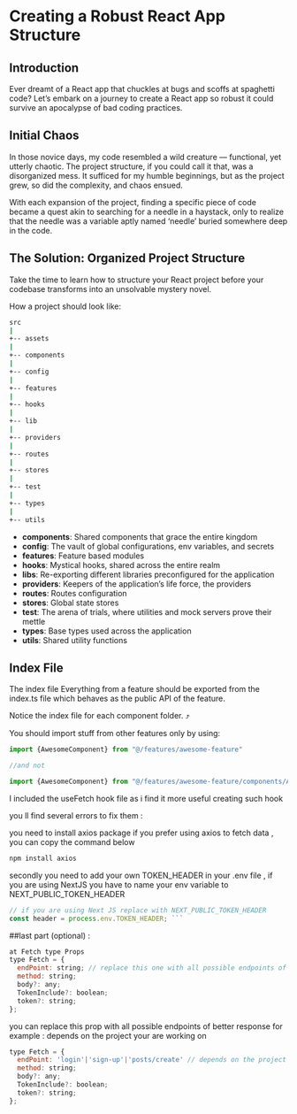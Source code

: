 # Creating a Robust React App Structure

## Introduction
Ever dreamt of a React app that chuckles at bugs and scoffs at spaghetti code? Let’s embark on a journey to create a React app so robust it could survive an apocalypse of bad coding practices.

## Initial Chaos
In those novice days, my code resembled a wild creature — functional, yet utterly chaotic. The project structure, if you could call it that, was a disorganized mess. It sufficed for my humble beginnings, but as the project grew, so did the complexity, and chaos ensued.

With each expansion of the project, finding a specific piece of code became a quest akin to searching for a needle in a haystack, only to realize that the needle was a variable aptly named ‘needle’ buried somewhere deep in the code.

## The Solution: Organized Project Structure
Take the time to learn how to structure your React project before your codebase transforms into an unsolvable mystery novel.

How a project should look like:
```bash
src
|
+-- assets            
|
+-- components        
|
+-- config           
|
+-- features          
|
+-- hooks             
|
+-- lib               
|
+-- providers         
|
+-- routes            
|
+-- stores            
|
+-- test              
|
+-- types             
|
+-- utils           
```

- **components**: Shared components that grace the entire kingdom
- **config**: The vault of global configurations, env variables, and secrets
- **features**: Feature based modules
- **hooks**: Mystical hooks, shared across the entire realm
- **libs**: Re-exporting different libraries preconfigured for the application
- **providers**: Keepers of the application’s life force, the providers
- **routes**: Routes configuration
- **stores**: Global state stores
- **test**: The arena of trials, where utilities and mock servers prove their mettle
- **types**: Base types used across the application
- **utils**: Shared utility functions


## Index File
The index file
Everything from a feature should be exported from the index.ts file which behaves as the public API of the feature.

Notice the index file for each component folder. ⤴

You should import stuff from other features only by using:
```javascript
import {AwesomeComponent} from "@/features/awesome-feature"

//and not

import {AwesomeComponent} from "@/features/awesome-feature/components/AwesomeComponent
```
I included the useFetch hook file as i find it more useful creating such hook

you ll find several errors to fix them :

you need to install axios package if you prefer using axios to fetch data , you can copy the command below

```bash
npm install axios
```

secondly you need to add your own TOKEN_HEADER in your .env file , if you are using NextJS you have to name your env variable to NEXT_PUBLIC_TOKEN_HEADER

```javascript
// if you are using Next JS replace with NEXT_PUBLIC_TOKEN_HEADER
const header = process.env.TOKEN_HEADER; ```
```
##last part (optional) : 
```javascript
at Fetch type Props 
type Fetch = {
  endPoint: string; // replace this one with all possible endpoints of better response
  method: string;
  body?: any;
  TokenInclude?: boolean;
  token?: string;
};
```
you can replace this prop with all possible endpoints of better response
for example : depends on the project your are working on

```javascript
type Fetch = {
  endPoint: 'login'|'sign-up'|'posts/create' // depends on the project your are working on
  method: string;
  body?: any;
  TokenInclude?: boolean;
  token?: string;
};
